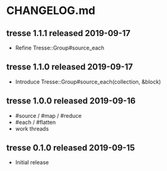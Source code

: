 
# CHANGELOG.md


## tresse 1.1.1  released 2019-09-17

* Refine Tresse::Group#source_each


## tresse 1.1.0  released 2019-09-17

* Introduce Tresse::Group#source_each(collection, &block)


## tresse 1.0.0  released 2019-09-16

* #source / #map / #reduce
* #each / #flatten
* work threads


## tresse 0.1.0  released 2019-09-15

* Initial release

